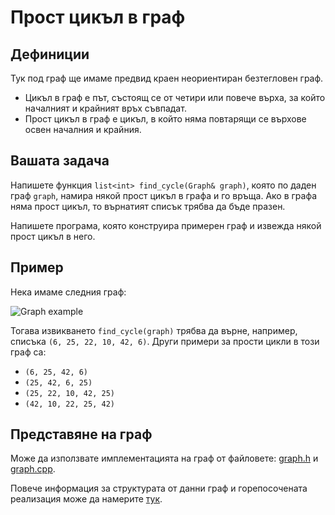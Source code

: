 Прост цикъл в граф
==================

Дефиниции
---------
Тук под граф ще имаме предвид краен неориентиран безтегловен граф.

* Цикъл в граф е път, състоящ се от четири или повече върха,
за който началният и крайният връх съвпадат.
* Прост цикъл в граф е цикъл, в който няма повтарящи се върхове освен началния
и крайния.

Вашата задача
-------------
Напишете функция `list<int> find_cycle(Graph& graph)`,
която по даден граф `graph`, намира някой прост цикъл в графа и го връща.
Ако в графа няма прост цикъл, то върнатият списък трябва да бъде празен.

Напишете програма, която конструира примерен граф и извежда някой прост цикъл
в него.

Пример
------
Нека имаме следния граф:

![Graph example](https://cdn.rawgit.com/dimitaruzunov/data-structures-fmi-2016/cddc11ba/homework/5/graph-example.svg 'Graph example')

Тогава извикването `find_cycle(graph)` трябва да върне, например, списъка
`(6, 25, 22, 10, 42, 6)`. Други примери за прости цикли в този граф са:
* `(6, 25, 42, 6)`
* `(25, 42, 6, 25)`
* `(25, 22, 10, 42, 25)`
* `(42, 10, 22, 25, 42)`

Представяне на граф
-------------------
Може да използвате имплементацията на граф от файловете:
[graph.h](graph.h) и [graph.cpp](graph.cpp).

Повече информация за структурата от данни граф и
горепосочената реализация може да намерите
[тук](../../practicum/graph/README.md).
